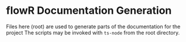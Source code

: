 # flowR Documentation Generation 

Files here (root) are used to generate parts of the documentation for the project
The scripts may be invoked with `ts-node` from the root directory.
